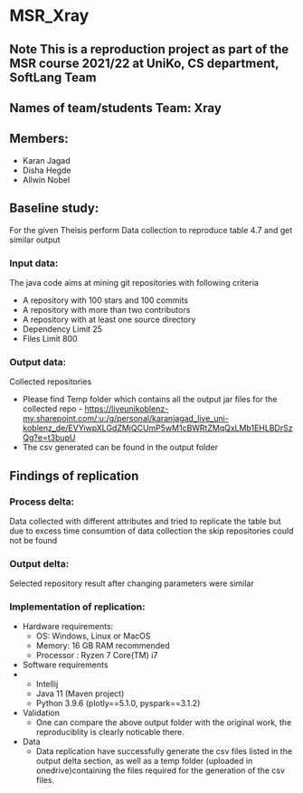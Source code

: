 
MSR_Xray
=================

Note This is a reproduction project as part of the MSR course 2021/22 at UniKo, CS department, SoftLang Team
-------------------------------------------------------------------------------------------------------------------------------------------------------------------------------------------------------------------------------------------------------------------------------

Names of team/students Team: Xray
----------------------------------------------------------------------------------------------------------------------------

Members:
-------------------------------------------------------------------------

-   Karan Jagad 
-   Disha Hegde 
-   Allwin Nobel

Baseline study:
---------------------------------------------------------------------------------------

For the given Theisis  perform Data collection to reproduce table 4.7  and get similar output

### Input data:

The java code aims at mining git repositories with following criteria

-   A repository with 100 stars and 100 commits
-   A repository with more than two contributors
-   A repository with at least one source directory
-   Dependency  Limit 25
-   Files Limit 800

### Output data:

Collected repositories

-   Please find Temp folder which contains all the output jar files for the collected repo - https://liveunikoblenz-my.sharepoint.com/:u:/g/personal/karanjagad_live_uni-koblenz_de/EVYiwpXLGdZMjQCUmP5wM1cBWRtZMqQxLMb1EHLBDrSzQg?e=t3bupU 
-   The csv generated can be found in the output folder 

Findings of replication
--------------------------------------------------------------------------------------------------------

### Process delta:

Data collected with different attributes and tried to replicate the table but due to excess time consumtion of data collection the skip repositories could not be found

### Output delta:

Selected repository result after changing parameters were similar 

### Implementation of replication:

-   Hardware requirements:
    -   OS: Windows, Linux or MacOS
    -   Memory: 16 GB RAM recommended
    -   Processor : Ryzen 7 Core(TM) i7
-   Software requirements
-   -   Intellij
    -   Java 11 (Maven project)
    -   Python 3.9.6 (plotly==5.1.0, pyspark==3.1.2)
-   Validation
    -   One can compare the above output folder with the original work, the reproduciblity is clearly noticable there.
-   Data
    -  Data replication have successfully generate the csv files listed in the output delta section, as well as a temp folder (uploaded in onedrive)containing the files required for the generation of the csv files.
